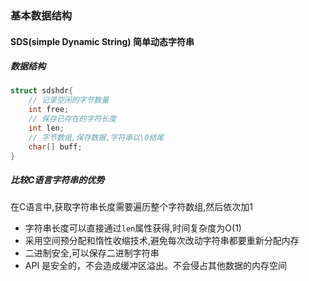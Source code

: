 ### 基本数据结构

#### SDS(simple Dynamic String) 简单动态字符串

##### 数据结构

```c
struct sdshdr{
    // 记录空闲的字节数量
    int free;
    // 保存已存在的字符长度
    int len;
    // 字节数组,保存数据,字符串以\0结尾
    char[] buff;
}
```

##### 比较C语言字符串的优势

在C语言中,获取字符串长度需要遍历整个字符数组,然后依次加1

* 字符串长度可以直接通过`len`属性获得,时间复杂度为O(1)
* 采用空间预分配和惰性收缩技术,避免每次改动字符串都要重新分配内存
* 二进制安全,可以保存二进制字符串
* API 是安全的，不会造成缓冲区溢出。不会侵占其他数据的内存空间